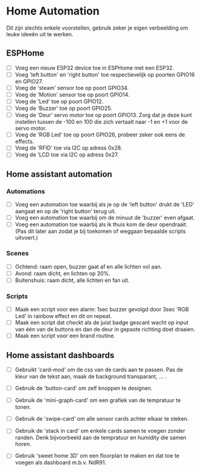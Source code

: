 # Home Automation
Dit zijn slechts enkele voorstellen, gebruik zeker je eigen verbeelding om leuke ideeën uit te werken.

## ESPHome
- [ ] Voeg een nieuw ESP32 device toe in ESPHome met een ESP32.
- [ ] Voeg 'left button' en 'right button' toe respectievelijk op poorten GPIO16 en GPIO27.
- [ ] Voeg de 'steam' sensor toe op poort GPIO34.
- [ ] Voeg de 'Motion' sensor toe op poort GPIO14.
- [ ] Voeg de 'Led' toe op poort GPIO12.
- [ ] Voeg de 'Buzzer' toe op poort GPIO25.
- [ ] Voeg de 'Deur' servo motor toe op poort GPIO13. Zorg dat je deze kunt instellen tussen de -100 en 100 die zich vertaalt naar -1 en +1 voor de servo motor.
- [ ] Voeg de 'RGB Led' toe op poort GPIO26, probeer zeker ook eens de effects.
- [ ] Voeg de 'RFID' toe via I2C op adress 0x28.
- [ ] Voeg de 'LCD  toe via I2C op adress 0x27.

## Home assistant automation

### Automations
- [ ] Voeg een automation toe waarbij als je op de 'left button' drukt de 'LED' aangaat en op de 'right button' terug uit.
- [ ] Voeg een automation toe waarbij om de minuut de 'buzzer' even afgaat.
- [ ] Voeg een automation toe waarbij als ik thuis kom de deur opendraait. (Pas dit later aan zodat je bij toekomen of weggaan bepaalde scripts uitvoert.)

### Scenes
- [ ] Ochtend: raam open, buzzer gaat af en alle lichten vol aan.
- [ ] Avond: raam dicht, en lichten op 20%.
- [ ] Buitenshuis: raam dicht, alle lichten en fan uit.

### Scripts
- [ ] Maak een script voor een alarm: 1sec buzzer gevolgd door 3sec 'RGB Led' in rainbow effect en dit on repeat.
- [ ] Maak een script dat checkt als de juist badge gescant wacht op input van één van de buttons en dan de deur in gepaste richting doet draaien.
- [ ] Maak een script voor een brand routine.

## Home assistant dashboards
- [ ] Gebruikt 'card-mod' om de css van de cards aan te passen. Pas de kleur van de tekst aan, maak de background transparant, ... . 
- [ ] Gebruik de 'button-card' om zelf knoppen te designen.
- [ ] Gebruik de 'mini-graph-card' om een grafiek van de tempratuur te tonen.
- [ ] Gebruik de 'swipe-card' om alle sensor cards achter elkaar te steken.
- [ ] Gebruik de 'stack in card' om enkele cards samen te voegen zonder randen. Denk bijvoorbeeld aan de tempratuur en humidity die samen horen.
- [ ] Gebruik 'sweet home 3D' om een floorplan te maken en dat toe te voegen als dashboard m.b.v. NdR91.


